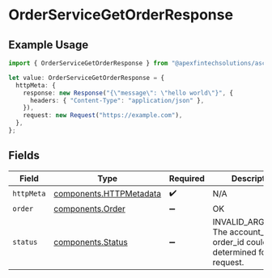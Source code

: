 # OrderServiceGetOrderResponse

## Example Usage

```typescript
import { OrderServiceGetOrderResponse } from "@apexfintechsolutions/ascend-sdk/models/operations";

let value: OrderServiceGetOrderResponse = {
  httpMeta: {
    response: new Response("{\"message\": \"hello world\"}", {
      headers: { "Content-Type": "application/json" },
    }),
    request: new Request("https://example.com"),
  },
};
```

## Fields

| Field                                                                                     | Type                                                                                      | Required                                                                                  | Description                                                                               |
| ----------------------------------------------------------------------------------------- | ----------------------------------------------------------------------------------------- | ----------------------------------------------------------------------------------------- | ----------------------------------------------------------------------------------------- |
| `httpMeta`                                                                                | [components.HTTPMetadata](../../models/components/httpmetadata.md)                        | :heavy_check_mark:                                                                        | N/A                                                                                       |
| `order`                                                                                   | [components.Order](../../models/components/order.md)                                      | :heavy_minus_sign:                                                                        | OK                                                                                        |
| `status`                                                                                  | [components.Status](../../models/components/status.md)                                    | :heavy_minus_sign:                                                                        | INVALID_ARGUMENT: The account_id or the order_id could not be determined for the request. |